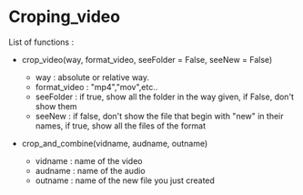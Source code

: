 # Croping_video

List of functions : 
- crop_video(way, format_video, seeFolder = False, seeNew = False) 

     - way : absolute or relative way.
     - format_video : "mp4","mov",etc..
     - seeFolder : if true, show all the folder in the way given, if False, don't show them
     - seeNew : if false, don't show the file that begin with "new" in their names, if true, show all the files of the format
      
      
- crop_and_combine(vidname, audname, outname) 

    - vidname : name of the video 
    - audname : name of the audio 
    - outname : name of the new file you just created
